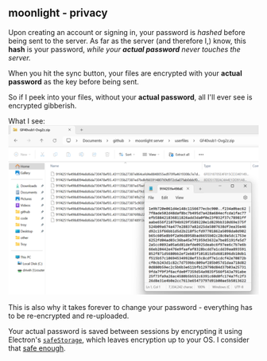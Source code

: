 ## moonlight - privacy
Upon creating an account or signing in, your password is *hashed* before being sent to the server. 
As far as the server (and therefore I,) know, this **hash** is your password, *while your **actual password** never touches the server.*

When you hit the sync button, your files are encrypted with your **actual password** as the key before being sent. 

So if I peek into your files, without your **actual password**, all I'll ever see is encrypted gibberish.

What I see:
<img src="on-my-end.png" alt="what it looks like on my end" width="750px">

This is also why it takes forever to change your password - everything has to be re-encrypted and re-uploaded.

Your actual password is saved between sessions by encrypting it using Electron's [`safeStorage`](https://www.electronjs.org/docs/latest/api/safe-storage), which leaves encryption up to your OS. I consider that [safe enough](https://stackoverflow.com/questions/72951071/is-electrons-safestorage-for-passwords-and-login-credentials). 